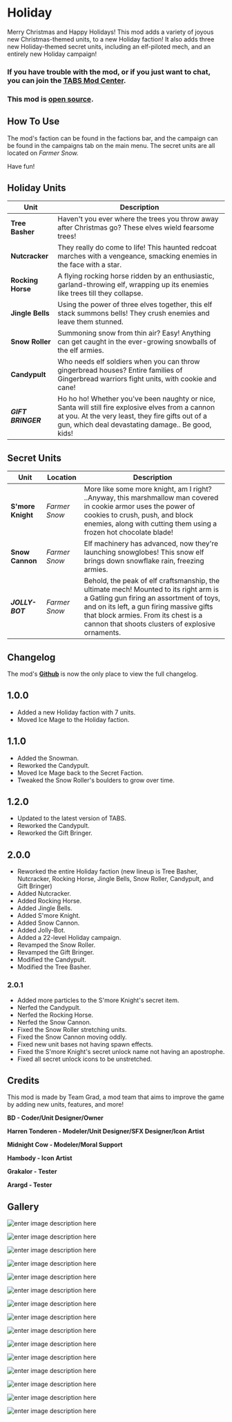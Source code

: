 # Holiday

Merry Christmas and Happy Holidays! This mod adds a variety of joyous new Christmas-themed units, to a new Holiday faction! It also adds three new Holiday-themed secret units, including an elf-piloted mech, and an entirely new Holiday campaign!

### If you have trouble with the mod, or if you just want to chat, you can join the [TABS Mod Center](https://discord.gg/zrs44qyp7S).

### This mod is [**open source**](https://github.com/donkeyrat/Holiday).

## How To Use

The mod's faction can be found in the factions bar, and the campaign can be found in the campaigns tab on the main menu. The secret units are all located on *Farmer Snow.* 

Have fun!

## Holiday Units

| Unit | Description |
|-|-|
| **Tree Basher** | Haven't you ever where the trees you throw away after Christmas go? These elves wield fearsome trees! |
| **Nutcracker** | They really do come to life! This haunted redcoat marches with a vengeance, smacking enemies in the face with a star. |
| **Rocking Horse** | A flying rocking horse ridden by an enthusiastic, garland-throwing elf, wrapping up its enemies like trees till they collapse. |
| **Jingle Bells** | Using the power of three elves together, this elf stack summons bells! They crush enemies and leave them stunned. |
| **Snow Roller** | Summoning snow from thin air? Easy! Anything can get caught in the ever-growing snowballs of the elf armies. |
| **Candypult** | Who needs elf soldiers when you can throw gingerbread houses? Entire families of Gingerbread warriors fight units, with cookie and cane! |
| ***GIFT BRINGER*** | Ho ho ho! Whether you've been naughty or nice, Santa will still fire explosive elves from a cannon at you. At the very least, they fire gifts out of a gun, which deal devastating damage.. Be good, kids!  |

## Secret Units

| Unit | Location | Description |
|-|-|-|
| **S'more Knight** | *Farmer Snow* | More like some more knight, am I right? ..Anyway, this marshmallow man covered in cookie armor uses the power of cookies to crush, push, and block enemies, along with cutting them using a frozen hot chocolate blade! |
| **Snow Cannon** | *Farmer Snow* | Elf machinery has advanced, now they're launching snowglobes! This snow elf brings down snowflake rain, freezing armies. |
| ***JOLLY-BOT*** | *Farmer Snow* | Behold, the peak of elf craftsmanship, the ultimate mech! Mounted to its right arm is a Gatling gun firing an assortment of toys, and on its left, a gun firing massive gifts that block armies. From its chest is a cannon that shoots clusters of explosive ornaments.  |

## Changelog

The mod's [**Github**](https://github.com/donkeyrat/Holiday) is now the only place to view the full changelog.

## 1.0.0

 - Added a new Holiday faction with 7 units.
 - Moved Ice Mage to the Holiday faction.

## 1.1.0

 - Added the Snowman.
 - Reworked the Candypult.
 - Moved Ice Mage back to the Secret Faction.
 - Tweaked the Snow Roller's boulders to grow over time.

## 1.2.0

 - Updated to the latest version of TABS.
 - Reworked the Candypult.
 - Reworked the Gift Bringer.

## 2.0.0

 - Reworked the entire Holiday faction (new lineup is Tree Basher, Nutcracker, Rocking Horse, Jingle Bells, Snow Roller, Candypult, and Gift Bringer)
 - Added Nutcracker.
 - Added Rocking Horse.
 - Added Jingle Bells.
 - Added S'more Knight.
 - Added Snow Cannon.
 - Added Jolly-Bot.
 - Added a 22-level Holiday campaign.
 - Revamped the Snow Roller.
 - Revamped the Gift Bringer.
 - Modified the Candypult.
 - Modified the Tree Basher.

### 2.0.1

 - Added more particles to the S'more Knight's secret item.
 - Nerfed the Candypult.
 - Nerfed the Rocking Horse.
 - Nerfed the Snow Cannon.
 - Fixed the Snow Roller stretching units.
 - Fixed the Snow Cannon moving oddly.
 - Fixed new unit bases not having spawn effects.
 - Fixed the S'more Knight's secret unlock name not having an apostrophe.
 - Fixed all secret unlock icons to be unstretched.

## Credits

This mod is made by Team Grad, a mod team that aims to improve the game by adding new units, features, and more!

__BD - Coder/Unit Designer/Owner__

__Harren Tonderen - Modeler/Unit Designer/SFX Designer/Icon Artist__

__Midnight Cow - Modeler/Moral Support__

__Hambody - Icon Artist__

__Grakalor - Tester__

__Arargd - Tester__

## Gallery

![enter image description here](https://cdn.discordapp.com/attachments/651812532746584085/1068038508482134096/image.png)

![enter image description here](https://cdn.discordapp.com/attachments/655824172487934024/1068040405100273705/image.png)

![enter image description here](https://cdn.discordapp.com/attachments/651812532746584085/1068038964696580116/image.png)

![enter image description here](https://cdn.discordapp.com/attachments/651812532746584085/1068039268049616926/image.png)

![enter image description here](https://cdn.discordapp.com/attachments/651812532746584085/1067977694614138930/image.png)

![enter image description here](https://cdn.discordapp.com/attachments/651812532746584085/1067977974365827112/image.png)

![enter image description here](https://cdn.discordapp.com/attachments/651812532746584085/1067979670324265030/image.png)

![enter image description here](https://cdn.discordapp.com/attachments/651812532746584085/1067978358325006469/image.png)

![enter image description here](https://cdn.discordapp.com/attachments/651812532746584085/1068038150796083232/image.png)

![enter image description here](https://cdn.discordapp.com/attachments/651812532746584085/1067979198876090418/image.png)

![enter image description here](https://cdn.discordapp.com/attachments/651812532746584085/1068038331524448296/image.png)

![enter image description here](https://cdn.discordapp.com/attachments/651812532746584085/1067977327553806386/image.png)

![enter image description here](https://cdn.discordapp.com/attachments/651812532746584085/1040717680329637971/image.png)

![enter image description here](https://cdn.discordapp.com/attachments/651812532746584085/1040717845371293806/image.png)

![enter image description here](https://cdn.discordapp.com/attachments/651812532746584085/1040916595247165591/image.png)